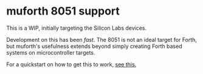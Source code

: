 # muforth 8051 support

This is a WIP, initially targeting the Silicon Labs devices.

Development on this has been *fast*.  The 8051 is not an ideal
target for Forth, but muforth's usefulness extends beyond simply
creating Forth based systems on microcontroller targets.

For a quickstart on how to get this to work, [see this.](https://github.com/anarchitech/muforth-anarchitech/blob/master/mu/target/8051/silabs/efm8/README.md)

